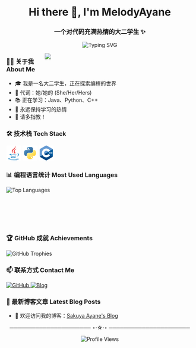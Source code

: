 <h1 align="center">Hi there 👋, I'm MelodyAyane</h1>
<h3 align="center">一个对代码充满热情的大二学生 ✨</h3>

<p align="center">
  <img src="https://readme-typing-svg.herokuapp.com?font=Fira+Code&pause=1000&color=FF69B4&center=true&vCenter=true&width=435&lines=繁星不怕被看作流萤;Second-year+university+student;Java+%7C+Python+%7C+C%2B%2B" alt="Typing SVG" />
</p>

<!-- GitHub统计卡片 - 右侧 -->
<img align="right" width="400" src="https://github-readme-stats.vercel.app/api?username=MelodyAyane&show_icons=true&theme=buefy&bg_color=ffffff&title_color=FF69B4&icon_color=FF69B4&text_color=383838&border_color=FF69B4"/>

### 👩‍💻 关于我 About Me

- 🎓 我是一名大二学生，正在探索编程的世界
- 🌸 代词：她/她的 (She/Her/Hers)
- 📚 正在学习：Java、Python、C++
- 🌱 永远保持学习的热情
- 💬 请多指教！

### 🛠️ 技术栈 Tech Stack

<p align="left">
  <img src="https://raw.githubusercontent.com/devicons/devicon/master/icons/java/java-original.svg" alt="java" width="40" height="40"/>
  <img src="https://raw.githubusercontent.com/devicons/devicon/master/icons/python/python-original.svg" alt="python" width="40" height="40"/>
  <img src="https://raw.githubusercontent.com/devicons/devicon/master/icons/cplusplus/cplusplus-original.svg" alt="cplusplus" width="40" height="40"/>
</p>

### 📊 编程语言统计 Most Used Languages

<img align="left" src="https://github-readme-stats.vercel.app/api/top-langs/?username=MelodyAyane&layout=compact&theme=buefy&bg_color=ffffff&title_color=FF69B4&text_color=383838&border_color=FF69B4" alt="Top Languages" />

<br><br><br><br><br><br>

### 🏆 GitHub 成就 Achievements
<p align="left">
  <img src="https://github-profile-trophy.vercel.app/?username=MelodyAyane&theme=flat&row=1&column=6&margin-w=15&margin-h=15&no-frame=true&title=MultiLanguage,Repositories,Commits,PullRequest,Issues,Stars" alt="GitHub Trophies"/>
</p>

### 📫 联系方式 Contact Me

<p align="left">
  <a href="https://github.com/MelodyAyane" target="_blank">
    <img alt="GitHub" src="https://img.shields.io/badge/GitHub-100000?style=for-the-badge&logo=github&logoColor=white"/>
  </a>
  <a href="https://blog.sakuyaayane.me/" target="_blank">
    <img alt="Blog" src="https://img.shields.io/badge/Blog-FF69B4?style=for-the-badge&logo=blogger&logoColor=white"/>
  </a>
</p>

### 📝 最新博客文章 Latest Blog Posts
<!-- BLOG-POST-LIST:START -->
- 💫 欢迎访问我的博客：[Sakuya Ayane's Blog](https://blog.sakuyaayane.me/)
<!-- BLOG-POST-LIST:END -->

<p align="center">
  ────────────────────── ⋆⋅☆⋅⋆ ──────────────────────
</p>

<p align="center">
  <img src="https://komarev.com/ghpvc/?username=MelodyAyane&label=Profile%20views&color=FF69B4&style=flat" alt="Profile Views" />
</p>
